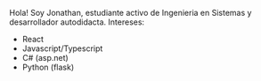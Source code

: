 Hola! 
Soy Jonathan, estudiante activo de Ingenieria en Sistemas y desarrollador autodidacta. 
Intereses: 
- React
- Javascript/Typescript
- C# (asp.net)
- Python (flask)
